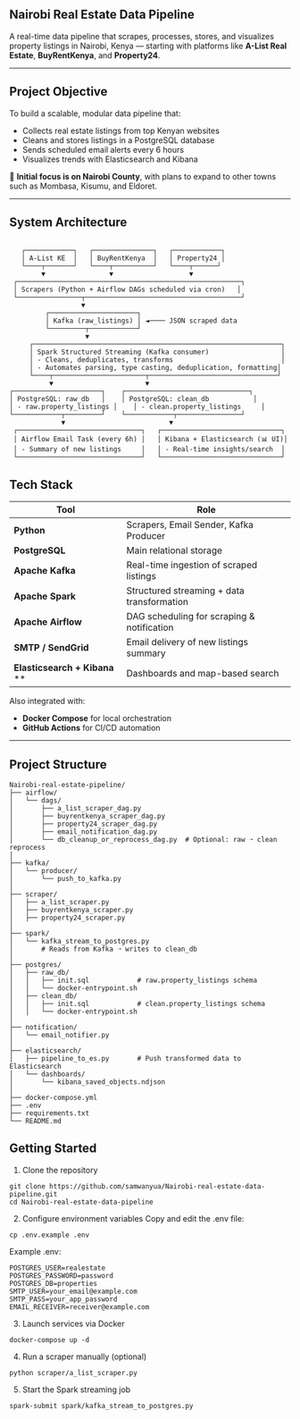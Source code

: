 ## Nairobi Real Estate Data Pipeline

A real-time data pipeline that scrapes, processes, stores, and visualizes property listings in Nairobi, Kenya — starting with platforms like **A-List Real Estate**, **BuyRentKenya**, and **Property24**.

---

##  Project Objective

To build a scalable, modular data pipeline that:
- Collects real estate listings from top Kenyan websites
- Cleans and stores listings in a PostgreSQL database
- Sends scheduled email alerts every 6 hours
- Visualizes trends with Elasticsearch and Kibana

📍 **Initial focus is on Nairobi County**, with plans to expand to other towns such as Mombasa, Kisumu, and Eldoret.

---
## System Architecture
```

   ┌────────────┐   ┌───────────────┐   ┌────────────┐
   │ A-List KE  │   │ BuyRentKenya  │   │ Property24 │
   └────┬───────┘   └────┬──────────┘   └────┬──────┘
        ▼                ▼                   ▼
 ┌────────────────────────────────────────────────────────┐
 │ Scrapers (Python + Airflow DAGs scheduled via cron)   │
 └────────────────┬───────────────────────────────────────┘
                  ▼
         ┌──────────────────────┐
         │ Kafka (raw_listings) │ ◄──── JSON scraped data
         └─────────┬────────────┘
                   ▼
     ┌──────────────────────────────────────────────────────────────┐
     │ Spark Structured Streaming (Kafka consumer)                  │
     │ - Cleans, deduplicates, transforms                           │
     │ - Automates parsing, type casting, deduplication, formatting│
     └────┬───────────────────────┬────────────────────────────────┘
          ▼                       ▼
┌──────────────────────┐    ┌───────────────────────────────┐
│ PostgreSQL: raw_db   │    │ PostgreSQL: clean_db           │
│ - raw.property_listings │    │ - clean.property_listings     │
└────────────┬─────────┘    └────────────┬────────────────┘
             ▼                          ▼
 ┌───────────────────────────────┐   ┌──────────────────────────────┐
 │ Airflow Email Task (every 6h) │   │ Kibana + Elasticsearch (📊 UI)│
 │ - Summary of new listings     │   │ - Real-time insights/search  │
 └───────────────────────────────┘   └──────────────────────────────┘
```


##  Tech Stack

| Tool        | Role                                      |
|-------------|-------------------------------------------|
| **Python**           | Scrapers, Email Sender, Kafka Producer       |
|  **PostgreSQL**       | Main relational storage                     |
|  **Apache Kafka**     | Real-time ingestion of scraped listings     |
|  **Apache Spark**      | Structured streaming + data transformation |
|  **Apache Airflow**    | DAG scheduling for scraping & notification  |
|  **SMTP / SendGrid**   | Email delivery of new listings summary      |
|  **Elasticsearch + Kibana** ** | Dashboards and map-based search |

Also integrated with:
-  **Docker Compose** for local orchestration
-  **GitHub Actions** for CI/CD automation

---

## Project Structure
```
Nairobi-real-estate-pipeline/
├── airflow/
│   └── dags/
│       ├── a_list_scraper_dag.py
│       ├── buyrentkenya_scraper_dag.py
│       ├── property24_scraper_dag.py
│       ├── email_notification_dag.py
│       └── db_cleanup_or_reprocess_dag.py  # Optional: raw ➝ clean reprocess
│
├── kafka/
│   └── producer/
│       └── push_to_kafka.py
│
├── scraper/
│   ├── a_list_scraper.py
│   ├── buyrentkenya_scraper.py
│   ├── property24_scraper.py
│
├── spark/
│   └── kafka_stream_to_postgres.py
│       # Reads from Kafka ➝ writes to clean_db
│
├── postgres/
│   ├── raw_db/
│   │   ├── init.sql            # raw.property_listings schema
│   │   └── docker-entrypoint.sh
│   ├── clean_db/
│   │   ├── init.sql            # clean.property_listings schema
│   │   └── docker-entrypoint.sh
│
├── notification/
│   └── email_notifier.py
│
├── elasticsearch/
│   ├── pipeline_to_es.py       # Push transformed data to Elasticsearch
│   └── dashboards/
│       └── kibana_saved_objects.ndjson
│
├── docker-compose.yml
├── .env
├── requirements.txt
└── README.md

```

## Getting Started
1. Clone the repository
```
git clone https://github.com/samwanyua/Nairobi-real-estate-data-pipeline.git
cd Nairobi-real-estate-data-pipeline
```
2. Configure environment variables
Copy and edit the .env file:

```
cp .env.example .env
```
Example .env:

```
POSTGRES_USER=realestate
POSTGRES_PASSWORD=password
POSTGRES_DB=properties
SMTP_USER=your_email@example.com
SMTP_PASS=your_app_password
EMAIL_RECEIVER=receiver@example.com
```
3. Launch services via Docker
```
docker-compose up -d
```
4. Run a scraper manually (optional)
```
python scraper/a_list_scraper.py
```
5. Start the Spark streaming job
```
spark-submit spark/kafka_stream_to_postgres.py
```
